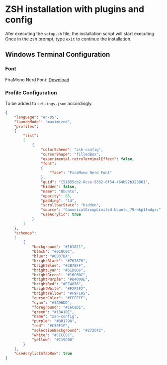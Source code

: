 # ZSH installation with plugins and config
Afer executing the `setup.sh` file, the installation script will start executing.
Once in the zsh prompt, type `exit` to continue the installation.

## Windows Terminal Configuration
### Font
FiraMono Nerd Font: [Download](https://github.com/ryanoasis/nerd-fonts/releases/download/v2.1.0/FiraMono.zip)

### Profile Configuration
To be added to `settings.json` accordingly.
```json
{
    "language": "en-US",
    "launchMode": "maximized",
    "profiles": 
    {
        "list": 
        [
            {
                "colorScheme": "zsh-config",
                "cursorShape": "filledBox",
                "experimental.retroTerminalEffect": false,
                "font": 
                {
                    "face": "FiraMono Nerd Font"
                },
                "guid": "{51855cb2-8cce-5362-8f54-464b92b32386}",
                "hidden": false,
                "name": "Ubuntu",
                "opacity": 85,
                "padding": "14",
                "scrollbarState": "hidden",
                "source": "CanonicalGroupLimited.Ubuntu_79rhkp1fndgsc",
                "useAcrylic": true
            }
        ]
    },
    "schemes": 
    [
        {
            "background": "#161821",
            "black": "#0C0C0C",
            "blue": "#0037DA",
            "brightBlack": "#767676",
            "brightBlue": "#3B78FF",
            "brightCyan": "#61D6D6",
            "brightGreen": "#16C60C",
            "brightPurple": "#B4009E",
            "brightRed": "#E74856",
            "brightWhite": "#F2F2F2",
            "brightYellow": "#F9F1A5",
            "cursorColor": "#FFFFFF",
            "cyan": "#3A96DD",
            "foreground": "#C6C8D1",
            "green": "#13A10E",
            "name": "zsh-config",
            "purple": "#881798",
            "red": "#C50F1F",
            "selectionBackground": "#272C42",
            "white": "#CCCCCC",
            "yellow": "#C19C00"
        }
    ],
    "useAcrylicInTabRow": true
}
```


